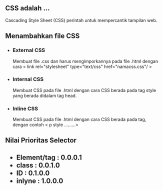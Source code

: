 <h2> CSS adalah ... </h2>
Cascading Style Sheet (CSS) perintah untuk mempercantik tampilan web.
<h2> Menambahkan file CSS </h2>
<ul>
    <li><h3>External CSS</h3></li>
    Membuat file .css dan harus mengimporkannya pada file .html dengan cara < link rel="stylesheet" type="text/css" href="namacss.css"/ >
    <li><h3>Internal CSS</h3></li>
    Membuat CSS pada file .html dengan cara CSS berada pada tag style yang berada didalam tag head.
    <li><h3>Inline CSS</h3></li>
    Membuat CSS pada file .html dengan cara CSS berada pada tag, dengan contoh < p style .........>
</ul>
<h2> Nilai Prioritas Selector <h2>
<ul>
    <li> Element/tag : 0.0.0.1 </li>
    <li> class : 0.0.1.0 </li>
    <li> ID : 0.1.0.0 </li>
    <li> inlyne : 1.0.0.0 </li>
</ul>